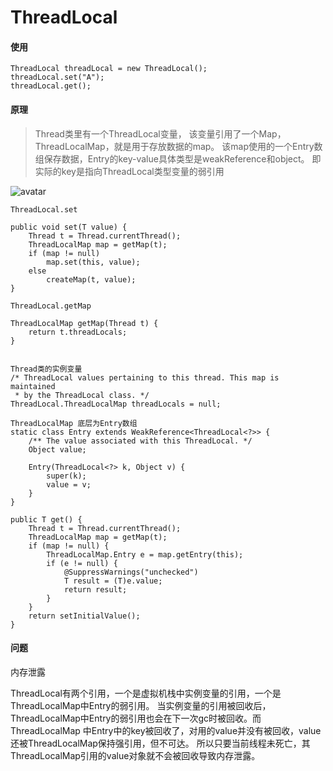 # ThreadLocal

#### 使用
```
ThreadLocal threadLocal = new ThreadLocal(); 
threadLocal.set("A");
threadLocal.get();
```

#### 原理

> Thread类里有一个ThreadLocal变量， 该变量引用了一个Map，ThreadLocalMap，就是用于存放数据的map。
> 该map使用的一个Entry数组保存数据，Entry的key-value具体类型是weakReference<threadlocal>和object。
> 即实际的key是指向ThreadLocal类型变量的弱引用

![avatar](https://img-blog.csdn.net/20180523190740878?watermark/2/text/aHR0cHM6Ly9ibG9nLmNzZG4ubmV0L3B1cHB5bHBn/font/5a6L5L2T/fontsize/400/fill/I0JBQkFCMA==/dissolve/70)
```
ThreadLocal.set

public void set(T value) {
    Thread t = Thread.currentThread();
    ThreadLocalMap map = getMap(t);
    if (map != null)
        map.set(this, value);
    else
        createMap(t, value);
}

ThreadLocal.getMap

ThreadLocalMap getMap(Thread t) {
    return t.threadLocals;
}


Thread类的实例变量
/* ThreadLocal values pertaining to this thread. This map is maintained
 * by the ThreadLocal class. */
ThreadLocal.ThreadLocalMap threadLocals = null;

ThreadLocalMap 底层为Entry数组
static class Entry extends WeakReference<ThreadLocal<?>> {
    /** The value associated with this ThreadLocal. */
    Object value;

    Entry(ThreadLocal<?> k, Object v) {
        super(k);
        value = v;
    }
}

public T get() {
    Thread t = Thread.currentThread();
    ThreadLocalMap map = getMap(t);
    if (map != null) {
        ThreadLocalMap.Entry e = map.getEntry(this);
        if (e != null) {
            @SuppressWarnings("unchecked")
            T result = (T)e.value;
            return result;
        }
    }
    return setInitialValue();
}
```

#### 问题
内存泄露

ThreadLocal有两个引用，一个是虚拟机栈中实例变量的引用，一个是ThreadLocalMap中Entry的弱引用。
当实例变量的引用被回收后，ThreadLocalMap中Entry的弱引用也会在下一次gc时被回收。而ThreadLocalMap
中Entry中的key被回收了，对用的value并没有被回收，value还被ThreadLocalMap保持强引用，但不可达。
所以只要当前线程未死亡，其ThreadLocalMap引用的value对象就不会被回收导致内存泄露。